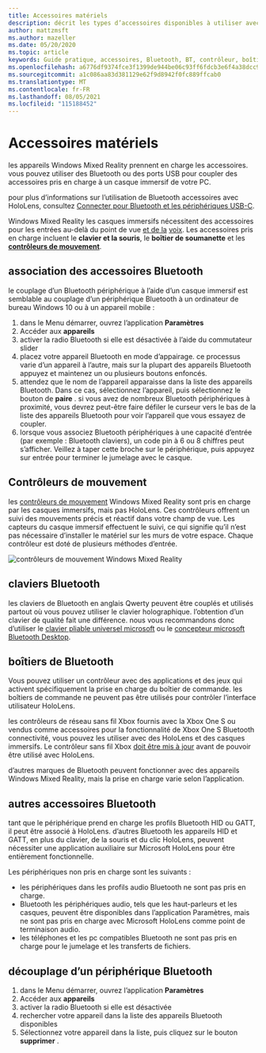 ```yaml
---
title: Accessoires matériels
description: décrit les types d’accessoires disponibles à utiliser avec Windows Mixed Reality, et comment les configurer.
author: mattzmsft
ms.author: mazeller
ms.date: 05/20/2020
ms.topic: article
keywords: Guide pratique, accessoires, Bluetooth, BT, contrôleur, boîtier de commande, clic, Xbox, matériel, casque de réalité mixte, casque de réalité mixte, casque de réalité virtuelle, contrôleur de mouvement
ms.openlocfilehash: a6776df9374fce3f1399de944be06c93ff6fdcb3e6f4a38dcc92453556857376
ms.sourcegitcommit: a1c086aa83d381129e62f9d8942f0fc889ffcab0
ms.translationtype: MT
ms.contentlocale: fr-FR
ms.lasthandoff: 08/05/2021
ms.locfileid: "115188452"
---
```

# <a name="hardware-accessories"></a>Accessoires matériels

les appareils Windows Mixed Reality prennent en charge les accessoires. vous pouvez utiliser des Bluetooth ou des ports USB pour coupler des accessoires pris en charge à un casque immersif de votre PC.

pour plus d’informations sur l’utilisation de Bluetooth accessoires avec HoloLens, consultez [Connecter pour Bluetooth et les périphériques USB-C](/hololens/hololens-connect-devices).

Windows Mixed Reality les casques immersifs nécessitent des accessoires pour les entrées au-delà du point de vue [et de la](../design/gaze-and-commit.md) [voix](../design/voice-input.md). Les accessoires pris en charge incluent le **clavier et la souris**, le **boîtier de soumanette** et les **[contrôleurs de mouvement](../design/motion-controllers.md)**.

## <a name="pairing-bluetooth-accessories"></a>association des accessoires Bluetooth

le couplage d’un Bluetooth périphérique à l’aide d’un casque immersif est semblable au couplage d’un périphérique Bluetooth à un ordinateur de bureau Windows 10 ou à un appareil mobile :

1. dans le Menu démarrer, ouvrez l’application **Paramètres**
2. Accéder aux **appareils**
3. activer la radio Bluetooth si elle est désactivée à l’aide du commutateur slider
4. placez votre appareil Bluetooth en mode d’appairage. ce processus varie d’un appareil à l’autre, mais sur la plupart des appareils Bluetooth appuyez et maintenez un ou plusieurs boutons enfoncés.
5. attendez que le nom de l’appareil apparaisse dans la liste des appareils Bluetooth. Dans ce cas, sélectionnez l’appareil, puis sélectionnez le bouton de **paire** . si vous avez de nombreux Bluetooth périphériques à proximité, vous devrez peut-être faire défiler le curseur vers le bas de la liste des appareils Bluetooth pour voir l’appareil que vous essayez de coupler.
6. lorsque vous associez Bluetooth périphériques à une capacité d’entrée (par exemple : Bluetooth claviers), un code pin à 6 ou 8 chiffres peut s’afficher. Veillez à taper cette broche sur le périphérique, puis appuyez sur entrée pour terminer le jumelage avec le casque.

## <a name="motion-controllers"></a>Contrôleurs de mouvement

les [contrôleurs de mouvement](../design/motion-controllers.md) Windows Mixed Reality sont pris en charge par les casques immersifs, mais pas HoloLens. Ces contrôleurs offrent un suivi des mouvements précis et réactif dans votre champ de vue. Les capteurs du casque immersif effectuent le suivi, ce qui signifie qu’il n’est pas nécessaire d’installer le matériel sur les murs de votre espace. Chaque contrôleur est doté de plusieurs méthodes d’entrée.

![contrôleurs de mouvement Windows Mixed Reality](../design/images/winmr-ck-1080x1080-350px.jpg)

## <a name="bluetooth-keyboards"></a>claviers Bluetooth

les claviers de Bluetooth en anglais Qwerty peuvent être couplés et utilisés partout où vous pouvez utiliser le clavier holographique. l’obtention d’un clavier de qualité fait une différence. nous vous recommandons donc d’utiliser le [clavier pliable universel microsoft](https://www.microsoft.com/accessories/products/keyboards/universal-foldable-keyboard/gu5-00001) ou le [concepteur microsoft Bluetooth Desktop](https://www.microsoft.com/accessories/products/keyboards/designer-bluetooth-desktop/7n9-00001).

## <a name="bluetooth-gamepads"></a>boîtiers de Bluetooth

Vous pouvez utiliser un contrôleur avec des applications et des jeux qui activent spécifiquement la prise en charge du boîtier de commande. les boîtiers de commande ne peuvent pas être utilisés pour contrôler l’interface utilisateur HoloLens.

les contrôleurs de réseau sans fil Xbox fournis avec la Xbox One S ou vendus comme accessoires pour la fonctionnalité de Xbox One S Bluetooth connectivité, vous pouvez les utiliser avec des HoloLens et des casques immersifs. Le contrôleur sans fil Xbox [doit être mis à jour](https://support.xbox.com/xbox-one/accessories/update-controller-for-stereo-headset-adapter) avant de pouvoir être utilisé avec HoloLens.

d’autres marques de Bluetooth peuvent fonctionner avec des appareils Windows Mixed Reality, mais la prise en charge varie selon l’application.

## <a name="other-bluetooth-accessories"></a>autres accessoires Bluetooth

tant que le périphérique prend en charge les profils Bluetooth HID ou GATT, il peut être associé à HoloLens. d’autres Bluetooth les appareils HID et GATT, en plus du clavier, de la souris et du clic HoloLens, peuvent nécessiter une application auxiliaire sur Microsoft HoloLens pour être entièrement fonctionnelle.

Les périphériques non pris en charge sont les suivants :

* les périphériques dans les profils audio Bluetooth ne sont pas pris en charge.
* Bluetooth les périphériques audio, tels que les haut-parleurs et les casques, peuvent être disponibles dans l’application Paramètres, mais ne sont pas pris en charge avec Microsoft HoloLens comme point de terminaison audio.
* les téléphones et les pc compatibles Bluetooth ne sont pas pris en charge pour le jumelage et les transferts de fichiers.

## <a name="unpairing-a-bluetooth-peripheral"></a>découplage d’un périphérique Bluetooth

1. dans le Menu démarrer, ouvrez l’application **Paramètres**
2. Accéder aux **appareils**
3. activer la radio Bluetooth si elle est désactivée
4. rechercher votre appareil dans la liste des appareils Bluetooth disponibles
5. Sélectionnez votre appareil dans la liste, puis cliquez sur le bouton **supprimer** .